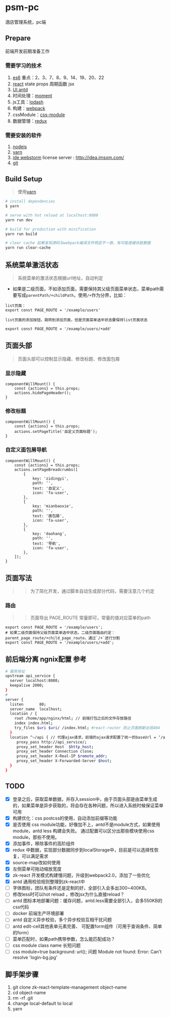# psm-pc
酒店管理系统，pc端

## Prepare
前端开发前期准备工作

### 需要学习的技术
1. [es6](http://es6.ruanyifeng.com/) 重点：2、3、7、8、9、14、19、20、22
1. [react](https://facebook.github.io/react/) state props 周期函数 jsx
1. [UI antd](https://ant.design/index-cn)
1. 时间处理：[moment](http://momentjs.com/)
1. js工具：[lodash](https://lodash.com/)
1. 构建：[webpack](https://doc.webpack-china.org/)
1. cssModule：[css-module](https://github.com/gajus/react-css-modules)
1. 数据管理：[redux](http://redux.js.org/)

### 需要安装的软件
1. [nodejs](http://nodejs.cn/)
1. [yarn](https://yarnpkg.com/zh-Hans/)
1. [ide webstorm](http://www.jetbrains.com/webstorm/) license server : http://idea.imsxm.com/
1. [git](https://git-scm.com/)

## Build Setup
> 使用[yarn](https://yarnpkg.com/zh-Hans/)

```bash
# install dependencies
$ yarn

# serve with hot reload at localhost:8080
yarn run dev

# build for production with minification
yarn run build

# clear cache 如果发现源码与webpack编译文件明显不一致，有可能是缓存脏数据
yarn run clear-cache

```

## 系统菜单激活状态
> 系统菜单的激活状态根据url地址，自动判定

- 如果是二级页面，不如添加页面，需要保持其父级页面菜单状态，菜单path需要写成`parentPath/+childPath`，使用`/+`作为分界，比如：
```
list页面：
export const PAGE_ROUTE = '/example/users'

list页面的添加按钮，跳转到添加页面，但是页面菜单选中状态要保持list页面状态

export const PAGE_ROUTE = '/example/users/+add'
```

## 页面头部
> 页面头部可以控制显示隐藏、修改标题、修改面包屑

### 显示隐藏
```
componentWillMount() {
    const {actions} = this.props;
    actions.hidePageHeader();
}

```

### 修改标题
```
componentWillMount() {
    const {actions} = this.props;
    actions.setPageTitle('自定义页面标题');
}
```

### 自定义面包屑导航
```
componentWillMount() {
    const {actions} = this.props;
    actions.setPageBreadcrumbs([
        {
            key: 'zidingyi',
            path: '',
            text: '自定义',
            icon: 'fa-user',
        },
        {
            key: 'mianbaoxie',
            path: '',
            text: '面包屑',
            icon: 'fa-user',
        },
        {
            key: 'daohang',
            path: '',
            text: '导航',
            icon: 'fa-user',
        },
    ]);
}
```

## 页面写法
>> 为了简化开发，通过脚本自动生成部分代码，需要注意几个约定


### 路由
>> 页面导出 PAGE_ROUTE 常量即可，常量的值对应菜单的path

```
export const PAGE_ROUTE = '/example/users';
# 如果二级页面保持父级页面菜单选中状态，二级页面路由约定：parent_page_route/+child_page_route，通过`/+`进行分割
export const PAGE_ROUTE = '/example/users/+add';
```

## 前后端分离 ngnix配置 参考

```bash
# 服务地址
upstream api_service {
  server localhost:8080;
  keepalive 2000;
}
#
server {
  listen       80;
  server_name  localhost;
  location / {
    root /home/app/nginx/html; // 前端打包之后的文件存放路径
    index index.html;
    try_files $uri $uri/ /index.html; #react-router 防止页面刷新出现404
  }
  location ^~/api { // 代理ajax请求，前端的ajax请求配置了统一的baseUrl = ‘/api’
     proxy_pass http://api_service/;
     proxy_set_header Host  $http_host;
     proxy_set_header Connection close;
     proxy_set_header X-Real-IP $remote_addr;
     proxy_set_header X-Forwarded-Server $host;
  }
}
```

## TODO
- [x] 登录之后，获取菜单数据，并存入session中，由于页面头部是由菜单生成的，如果菜单是异步获取的，将会存在各种问题，所以进入系统时候保证菜单可用
- [x] 构建优化：css postcss的使用，自动添加前缀等功能
- [x] 是否使用 css module功能，好像加不上，antd不是module方式，如果使用module，antd less 构建会失败。 通过配置可以区分出那些模块使用css module，那些不使用。
- [x] 添加事件，移除事件的高阶组件
- [x] redux 中数据，实现部分数据同步到localStorage中，目前是可以选择性恢复，可以满足需求
- [x] source-map改如何使用
- [x] 左侧菜单可拖动缩放宽度
- [x] zk-react 开发模式构建慢问题，升级到webpack2.0，添加了一些优化
- [x] antd 通用校验规则整理到zk-react中
- [ ] 字体图标，团队有条件还是定制的好，全部引入会多出300~400KB。
- [ ] 修改less时可以hot reload ，修改jsx为什么直接reload？
- [ ] antd 图标本地部署问题：缓存问题，antd.less需要全部引入，会多550KB的css代码
- [ ] docker 前端生产环境部署
- [ ] antd 自定义异步校验，多个异步校验互相干扰问题
- [ ] antd edit-cell其他表单元素完善、 可配置form组件（可用于查询条件、简单的form）
- [ ] 菜单匹配时，如果path携带参数，怎么能匹配成功？
- [ ] css module class name 长短问题
- [ ] css module=true background: url(); 问题 Module not found: Error: Can't resolve 'login-bg.jpg'

## 脚手架步骤
1. git clone zk-react-template-management object-name
2. cd object-name
3. rm -rf .git
4. change local-default to local
5. yarn

